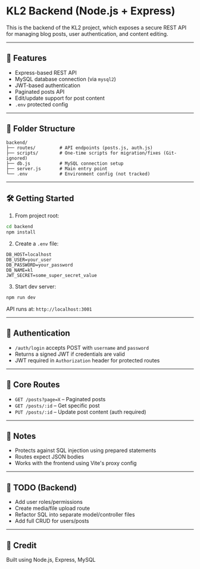 # KL2 Backend (Node.js + Express)

This is the backend of the KL2 project, which exposes a secure REST API for managing blog posts, user authentication, and content editing.

---

## 🚀 Features

- Express-based REST API
- MySQL database connection (via `mysql2`)
- JWT-based authentication
- Paginated posts API
- Edit/update support for post content
- `.env` protected config

---

## 📁 Folder Structure

```
backend/
├── routes/         # API endpoints (posts.js, auth.js)
├── scripts/        # One-time scripts for migration/fixes (Git-ignored)
├── db.js           # MySQL connection setup
├── server.js       # Main entry point
└── .env            # Environment config (not tracked)
```

---

## 🛠️ Getting Started

1. From project root:
```bash
cd backend
npm install
```

2. Create a `.env` file:
```env
DB_HOST=localhost
DB_USER=your_user
DB_PASSWORD=your_password
DB_NAME=kl
JWT_SECRET=some_super_secret_value
```

3. Start dev server:
```bash
npm run dev
```

API runs at: `http://localhost:3001`

---

## 🔐 Authentication

- `/auth/login` accepts POST with `username` and `password`
- Returns a signed JWT if credentials are valid
- JWT required in `Authorization` header for protected routes

---

## 🔁 Core Routes

- `GET /posts?page=X` – Paginated posts
- `GET /posts/:id` – Get specific post
- `PUT /posts/:id` – Update post content (auth required)

---

## 🧾 Notes

- Protects against SQL injection using prepared statements
- Routes expect JSON bodies
- Works with the frontend using Vite's proxy config

---

## 📌 TODO (Backend)

- Add user roles/permissions
- Create media/file upload route
- Refactor SQL into separate model/controller files
- Add full CRUD for users/posts

---

## 🙌 Credit

Built using Node.js, Express, MySQL

